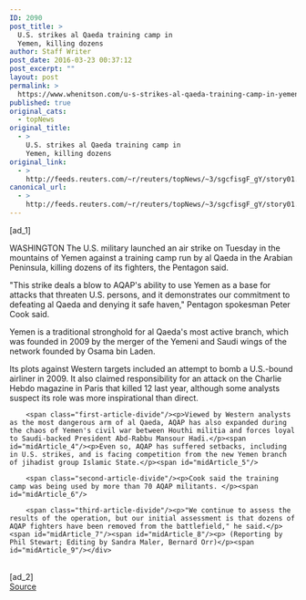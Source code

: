 ```yaml
---
ID: 2090
post_title: >
  U.S. strikes al Qaeda training camp in
  Yemen, killing dozens
author: Staff Writer
post_date: 2016-03-23 00:37:12
post_excerpt: ""
layout: post
permalink: >
  https://www.whenitson.com/u-s-strikes-al-qaeda-training-camp-in-yemen-killing-dozens/
published: true
original_cats:
  - topNews
original_title:
  - >
    U.S. strikes al Qaeda training camp in
    Yemen, killing dozens
original_link:
  - >
    http://feeds.reuters.com/~r/reuters/topNews/~3/sgcfisgF_gY/story01.htm
canonical_url:
  - >
    http://feeds.reuters.com/~r/reuters/topNews/~3/sgcfisgF_gY/story01.htm
---
```

 [ad_1]
<br><div id="articleText">
<span id="midArticle_start"/>

<span class="focusParagraph" readability="6"><p><span class="articleLocation">WASHINGTON</span> The U.S. military launched an air strike on Tuesday in the mountains of Yemen against a training camp run by al Qaeda in the Arabian Peninsula, killing dozens of its fighters, the Pentagon said.</p></span><span id="midArticle_0"/><p>"This strike deals a blow to AQAP's ability to use Yemen as a base for attacks that threaten U.S. persons, and it demonstrates our commitment to defeating al Qaeda and denying it safe haven," Pentagon spokesman Peter Cook said.</p><span id="midArticle_1"/><p>Yemen is a traditional stronghold for al Qaeda's most active branch, which was founded in 2009 by the merger of the Yemeni and Saudi wings of the network founded by Osama bin Laden.</p><span id="midArticle_2"/><p>Its plots against Western targets included an attempt to bomb a U.S.-bound airliner in 2009. It also claimed responsibility for an attack on the Charlie Hebdo magazine in Paris that killed 12 last year, although some analysts suspect its role was more inspirational than direct.</p><span id="midArticle_3"/>
        
        <span class="first-article-divide"/><p>Viewed by Western analysts as the most dangerous arm of al Qaeda, AQAP has also expanded during the chaos of Yemen's civil war between Houthi militia and forces loyal to Saudi-backed President Abd-Rabbu Mansour Hadi.</p><span id="midArticle_4"/><p>Even so, AQAP has suffered setbacks, including in U.S. strikes, and is facing competition from the new Yemen branch of jihadist group Islamic State.</p><span id="midArticle_5"/>
        
        <span class="second-article-divide"/><p>Cook said the training camp was being used by more than 70 AQAP militants. </p><span id="midArticle_6"/>
        
        <span class="third-article-divide"/><p>"We continue to assess the results of the operation, but our initial assessment is that dozens of AQAP fighters have been removed from the battlefield," he said.</p><span id="midArticle_7"/><span id="midArticle_8"/><p> (Reporting by Phil Stewart; Editing by Sandra Maler, Bernard Orr)</p><span id="midArticle_9"/></div>
<br>[ad_2]
<br><a href="http://feeds.reuters.com/~r/reuters/topNews/~3/sgcfisgF_gY/story01.htm">Source </a>